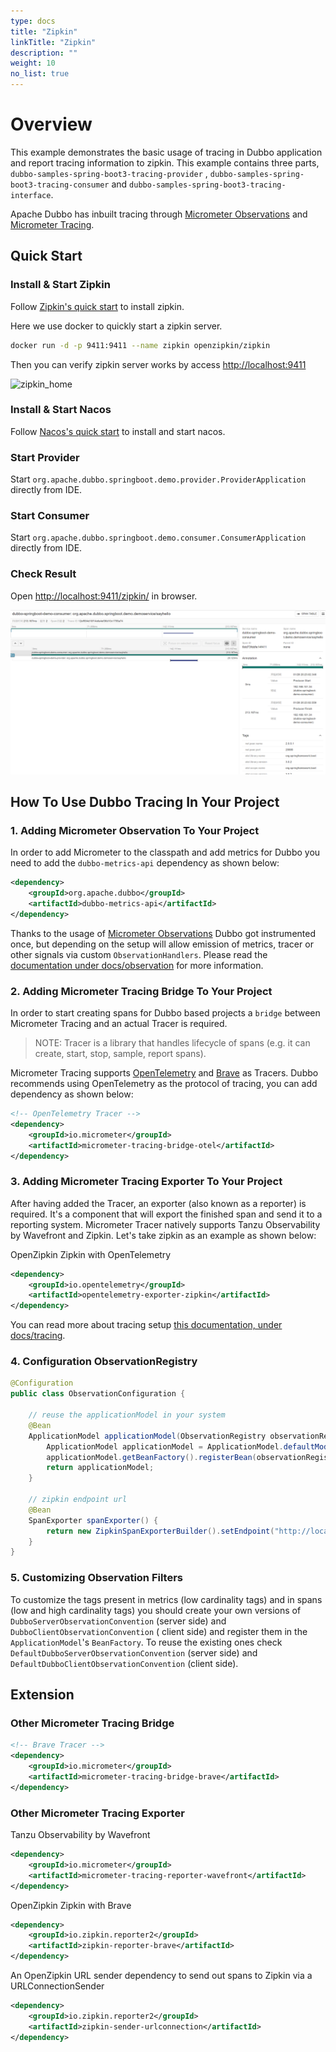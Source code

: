 ```yaml
---
type: docs
title: "Zipkin"
linkTitle: "Zipkin"
description: ""
weight: 10
no_list: true
---
```


# Overview

This example demonstrates the basic usage of tracing in Dubbo application and report tracing information to zipkin. This
example contains three parts, `dubbo-samples-spring-boot3-tracing-provider`
, `dubbo-samples-spring-boot3-tracing-consumer` and `dubbo-samples-spring-boot3-tracing-interface`.

Apache Dubbo has inbuilt tracing through [Micrometer Observations](https://micrometer.io/) and [Micrometer Tracing](https://github.com/micrometer-metrics/tracing).

## Quick Start

### Install & Start Zipkin

Follow [Zipkin's quick start](https://zipkin.io/pages/quickstart.html) to install zipkin.

Here we use docker to quickly start a zipkin server.

```bash
docker run -d -p 9411:9411 --name zipkin openzipkin/zipkin
```

Then you can verify zipkin server works by access [http://localhost:9411](http://localhost:9411)

![zipkin_home](/imgs/v3/tasks/observability/zipkin_home.png)

### Install & Start Nacos

Follow [Nacos's quick start](https://nacos.io/zh-cn/docs/v2/quickstart/quick-start.html) to install and start nacos.

### Start Provider

Start `org.apache.dubbo.springboot.demo.provider.ProviderApplication` directly from IDE.

### Start Consumer

Start `org.apache.dubbo.springboot.demo.consumer.ConsumerApplication` directly from IDE.

### Check Result

Open [http://localhost:9411/zipkin/](http://localhost:9411/zipkin/) in browser.

![zipkin.png](/imgs/v3/tasks/observability/tracing/zipkin.png)

## How To Use Dubbo Tracing In Your Project

### 1. Adding Micrometer Observation To Your Project

In order to add Micrometer to the classpath and add metrics for Dubbo you need to add the `dubbo-metrics-api` dependency
as shown below:

```xml
<dependency>
    <groupId>org.apache.dubbo</groupId>
    <artifactId>dubbo-metrics-api</artifactId>
</dependency>
```

Thanks to the usage of [Micrometer Observations](https://micrometer.io/) Dubbo got instrumented once, but depending on
the setup will allow emission of metrics, tracer or other signals via custom `ObservationHandlers`. Please read
the [documentation under docs/observation](https://micrometer.io) for more information.

### 2. Adding Micrometer Tracing Bridge To Your Project

In order to start creating spans for Dubbo based projects a `bridge` between Micrometer Tracing and an actual Tracer is
required.

> NOTE: Tracer is a library that handles lifecycle of spans (e.g. it can create, start, stop, sample, report spans).

Micrometer Tracing supports  [OpenTelemetry](https://github.com/open-telemetry/opentelemetry-java) and [Brave](https://github.com/openzipkin/brave) as Tracers. Dubbo recommends using OpenTelemetry as the protocol of tracing, you can add dependency as shown below:

```xml
<!-- OpenTelemetry Tracer -->
<dependency>
    <groupId>io.micrometer</groupId>
    <artifactId>micrometer-tracing-bridge-otel</artifactId>
</dependency>
```

### 3. Adding Micrometer Tracing Exporter To Your Project

After having added the Tracer, an exporter (also known as a reporter) is required. It's a component that will export the
finished span and send it to a reporting system. Micrometer Tracer natively supports Tanzu Observability by Wavefront
and Zipkin. Let's take zipkin as an example as shown below:

OpenZipkin Zipkin with OpenTelemetry

```xml
<dependency>
    <groupId>io.opentelemetry</groupId>
    <artifactId>opentelemetry-exporter-zipkin</artifactId>
</dependency>
```

You can read more about tracing setup [this documentation, under docs/tracing](https://micrometer.io/).

### 4. Configuration ObservationRegistry

```java
@Configuration
public class ObservationConfiguration {

    // reuse the applicationModel in your system
    @Bean
    ApplicationModel applicationModel(ObservationRegistry observationRegistry) {
        ApplicationModel applicationModel = ApplicationModel.defaultModel();
        applicationModel.getBeanFactory().registerBean(observationRegistry);
        return applicationModel;
    }

    // zipkin endpoint url
    @Bean
    SpanExporter spanExporter() {
        return new ZipkinSpanExporterBuilder().setEndpoint("http://localhost:9411/api/v2/spans").build();
    }
}
```

### 5. Customizing Observation Filters

To customize the tags present in metrics (low cardinality tags) and in spans (low and high cardinality tags) you should
create your own versions of `DubboServerObservationConvention` (server side) and `DubboClientObservationConvention` (
client side) and register them in the `ApplicationModel`'s `BeanFactory`. To reuse the existing ones
check `DefaultDubboServerObservationConvention` (server side) and `DefaultDubboClientObservationConvention` (client
side).



## Extension

### Other Micrometer Tracing Bridge

```xml
<!-- Brave Tracer -->
<dependency>
    <groupId>io.micrometer</groupId>
    <artifactId>micrometer-tracing-bridge-brave</artifactId>
</dependency>
```



### Other Micrometer Tracing Exporter

Tanzu Observability by Wavefront

```xml
<dependency>
    <groupId>io.micrometer</groupId>
    <artifactId>micrometer-tracing-reporter-wavefront</artifactId>
</dependency>
```

OpenZipkin Zipkin with Brave

```xml
<dependency>
    <groupId>io.zipkin.reporter2</groupId>
    <artifactId>zipkin-reporter-brave</artifactId>
</dependency>
```

An OpenZipkin URL sender dependency to send out spans to Zipkin via a URLConnectionSender

```xml
<dependency>
    <groupId>io.zipkin.reporter2</groupId>
    <artifactId>zipkin-sender-urlconnection</artifactId>
</dependency>
```
